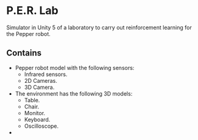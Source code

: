 # P.E.R. Lab

Simulator in Unity 5 of a laboratory to carry out reinforcement learning for the Pepper robot.

## Contains
* Pepper robot model with the following sensors:
  * Infrared sensors.
  * 2D Cameras. 
  * 3D Camera.
* The environment has the following 3D models:
  * Table.
  * Chair.
  * Monitor.
  * Keyboard.
  * Oscilloscope.
* 
